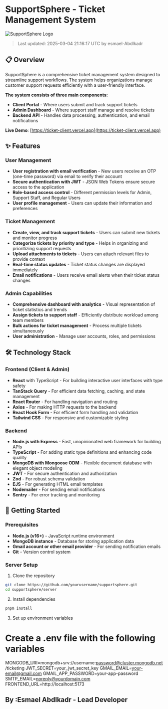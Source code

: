 # SupportSphere - Ticket Management System

![SupportSphere Logo](https://via.placeholder.com/500x150?text=SupportSphere)

> Last updated: 2025-03-04 21:16:17 UTC by esmael-Abdlkadr

## 📋 Overview

SupportSphere is a comprehensive ticket management system designed to streamline support workflows. The system helps organizations manage customer support requests efficiently with a user-friendly interface.

**The system consists of three main components:**

- **Client Portal** - Where users submit and track support tickets
- **Admin Dashboard** - Where support staff manage and resolve tickets
- **Backend API** - Handles data processing, authentication, and email notifications

**Live Demo**: [https://ticket-client.vercel.app](https://ticket-client.vercel.app)

## ✨ Features

### User Management

- **User registration with email verification** - New users receive an OTP (one-time password) via email to verify their account
- **Secure authentication with JWT** - JSON Web Tokens ensure secure access to the application
- **Role-based access control** - Different permission levels for Admin, Support Staff, and Regular Users
- **User profile management** - Users can update their information and preferences

### Ticket Management

- **Create, view, and track support tickets** - Users can submit new tickets and monitor progress
- **Categorize tickets by priority and type** - Helps in organizing and prioritizing support requests
- **Upload attachments to tickets** - Users can attach relevant files to provide context
- **Real-time status updates** - Ticket status changes are displayed immediately
- **Email notifications** - Users receive email alerts when their ticket status changes

### Admin Capabilities

- **Comprehensive dashboard with analytics** - Visual representation of ticket statistics and trends
- **Assign tickets to support staff** - Efficiently distribute workload among team members
- **Bulk actions for ticket management** - Process multiple tickets simultaneously
- **User administration** - Manage user accounts, roles, and permissions

## 🛠️ Technology Stack

### Frontend (Client & Admin)

- **React** with TypeScript - For building interactive user interfaces with type safety
- **TanStack Query** - For efficient data fetching, caching, and state management
- **React Router** - For handling navigation and routing
- **Axios** - For making HTTP requests to the backend
- **React Hook Form** - For efficient form handling and validation
- **Tailwind CSS** - For responsive and customizable styling

### Backend

- **Node.js with Express** - Fast, unopinionated web framework for building APIs
- **TypeScript** - For adding static type definitions and enhancing code quality
- **MongoDB with Mongoose ODM** - Flexible document database with elegant object modeling
- **JWT** - For secure authentication and authorization
- **Zod** - For robust schema validation
- **EJS** - For generating HTML email templates
- **Nodemailer** - For sending email notifications
- **Sentry** - For error tracking and monitoring

## 🚀 Getting Started

### Prerequisites

- **Node.js (v16+)** - JavaScript runtime environment
- **MongoDB instance** - Database for storing application data
- **Gmail account or other email provider** - For sending notification emails
- **Git** - Version control system

### Server Setup

1. Clone the repository

```bash
git clone https://github.com/yourusername/supportsphere.git
cd supportsphere/server
```

2. Install dependencies

```bash
pnpm install
```

3. Set up environment variables

# Create a .env file with the following variables

MONGODB_URI=mongodb+srv://username:password@cluster.mongodb.net/ticketing
JWT_SECRET=your_jwt_secret_key
GMAIL_EMAIL=your-email@gmail.com
GMAIL_APP_PASSWORD=your-app-password
SMTP_EMAIL=noreply@yourdomain.com
FRONTEND_URL=http://localhost:5173

## By :Esmael Abdlkadr - Lead Developer
